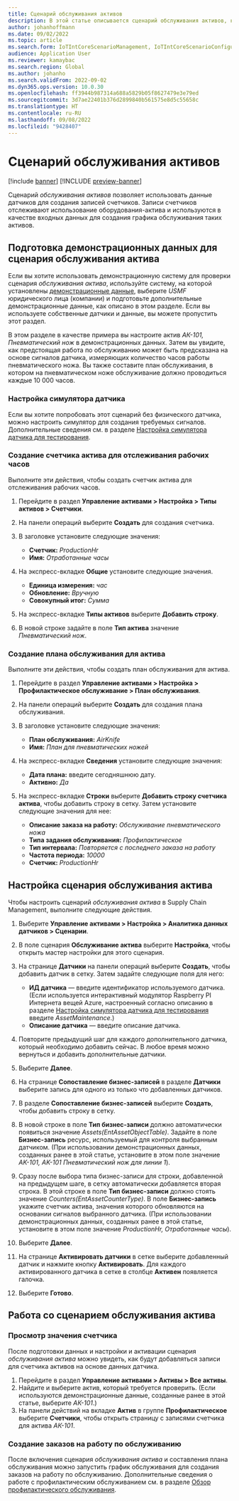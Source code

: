 ```yaml
---
title: Сценарий обслуживания активов
description: В этой статье описывается сценарий обслуживания активов, который позволяет использовать данные датчиков для создания записей счетчиков, отслеживающих использование актива-оборудования.
author: johanhoffmann
ms.date: 09/02/2022
ms.topic: article
ms.search.form: IoTIntCoreScenarioManagement, IoTIntCoreScenarioConfigurationWizardV2, EntAssetCounter
audience: Application User
ms.reviewer: kamaybac
ms.search.region: Global
ms.author: johanho
ms.search.validFrom: 2022-09-02
ms.dyn365.ops.version: 10.0.30
ms.openlocfilehash: ff3944b987314a688a5829b05f8627479e3e79ed
ms.sourcegitcommit: 3d7ae22401b376d2899840b561575e8d5c55658c
ms.translationtype: HT
ms.contentlocale: ru-RU
ms.lasthandoff: 09/08/2022
ms.locfileid: "9428407"
---
```

# <a name="the-asset-maintenance-scenario"></a>Сценарий обслуживания активов

[!include [banner](../includes/banner.md)]
[!INCLUDE [preview-banner](../includes/preview-banner.md)]

Сценарий *обслуживания активов* позволяет использовать данные датчиков для создания записей счетчиков. Записи счетчиков отслеживают использование оборудования-актива и используются в качестве входных данных для создания графика обслуживания таких активов.

## <a name="prepare-demo-data-for-the-asset-maintenance-scenario"></a>Подготовка демонстрационных данных для сценария обслуживания актива

Если вы хотите использовать демонстрационную систему для проверки сценария *обслуживания актива*, используйте систему, на которой установлены [демонстрационные данные](../../fin-ops-core/fin-ops/get-started/demo-data.md), выберите *USMF* юридического лица (компании) и подготовьте дополнительные демонстрационные данные, как описано в этом разделе. Если вы используете собственные датчики и данные, вы можете пропустить этот раздел.

В этом разделе в качестве примера вы настроите актив *АК-101, Пневматический нож* в демонстрационных данных. Затем вы увидите, как предстоящая работа по обслуживанию может быть предсказана на основе сигналов датчика, измеряющих количество часов работы пневматического ножа. Вы также составите план обслуживания, в котором на пневматическом ноже обслуживание должно проводиться каждые 10 000 часов.

### <a name="set-up-a-sensor-simulator"></a>Настройка симулятора датчика

Если вы хотите попробовать этот сценарий без физического датчика, можно настроить симулятор для создания требуемых сигналов. Дополнительные сведения см. в разделе [Настройка симулятора датчика для тестирования](sdi-set-up-simulated-sensor.md).

### <a name="create-an-asset-counter-to-track-production-hours"></a>Создание счетчика актива для отслеживания рабочих часов

Выполните эти действия, чтобы создать счетчик актива для отслеживания рабочих часов.

1. Перейдите в раздел **Управление активами \> Настройка \> Типы активов \> Счетчики**.
1. На панели операций выберите **Создать** для создания счетчика.
1. В заголовке установите следующие значения:

    - **Счетчик:** *ProductionHr*
    - **Имя:** *Отработанные часы*

1. На экспресс-вкладке **Общие** установите следующие значения.

    - **Единица измерения:** *час*
    - **Обновление:** *Вручную*
    - **Совокупный итог:** *Сумма*

1. На экспресс-вкладке **Типы активов** выберите **Добавить строку**.
1. В новой строке задайте в поле **Тип актива** значение *Пневматический нож*.

### <a name="create-a-maintenance-plan-for-the-asset"></a>Создание плана обслуживания для актива

Выполните эти действия, чтобы создать план обслуживания для актива.

1. Перейдите в раздел **Управление активами \> Настройка \> Профилактическое обслуживание \> План обслуживания**.
1. На панели операций выберите **Создать** для создания плана обслуживания.
1. В заголовке установите следующие значения:

    - **План обслуживания:** *AirKnife*
    - **Имя:** *План для пневматических ножей*

1. На экспресс-вкладке **Сведения** установите следующие значения:

    - **Дата плана:** введите сегодняшнюю дату.
    - **Активно:** *Да*

1. На экспресс-вкладке **Строки** выберите **Добавить строку счетчика актива**, чтобы добавить строку в сетку. Затем установите следующие значения для нее:

    - **Описание заказа на работу:** *Обслуживание пневматического ножа*
    - **Типа задания обслуживания:** *Профилактическое*
    - **Тип интервала:** *Повторяется с последнего заказа на работу*
    - **Частота периода:** *10000*
    - **Счетчик:** *ProductionHr*

## <a name="set-up-the-asset-maintenance-scenario"></a>Настройка сценария обслуживания актива

Чтобы настроить сценарий *обслуживания актива* в Supply Chain Management, выполните следующие действия.

1. Выберите **Управление активами \> Настройка \> Аналитика данных датчиков \> Сценарии**.
1. В поле сценария **Обслуживание актива** выберите **Настройка**, чтобы открыть мастер настройки для этого сценария.
1. На странице **Датчики** на панели операций выберите **Создать**, чтобы добавить датчик в сетку. Затем задайте следующие поля для него:

    - **ИД датчика** — введите идентификатор используемого датчика. (Если используется интерактивный модулятор Raspberry PI Интернета вещей Azure, настроенный согласно описанию в разделе [Настройка симулятора датчика для тестирования](sdi-set-up-simulated-sensor.md) введите *AssetMaintenance*.)
    - **Описание датчика** — введите описание датчика.

1. Повторите предыдущий шаг для каждого дополнительного датчика, который необходимо добавить сейчас. В любое время можно вернуться и добавить дополнительные датчики.
1. Выберите **Далее**.
1. На странице **Сопоставление бизнес-записей** в разделе **Датчики** выберите запись для одного из только что добавленных датчиков.
1. В разделе **Сопоставление бизнес-записей** выберите **Создать**, чтобы добавить строку в сетку.
1. В новой строке в поле **Тип бизнес-записи** должно автоматически появиться значение *Assets(EntAssetObjectTable)*. Задайте в поле **Бизнес-запись** ресурс, используемый для контроля выбранным датчиком. (При использовании демонстрационных данных, созданных ранее в этой статье, установите в этом поле значение *AK-101, AK-101 Пневматический нож для линии 1*).
1. Сразу после выбора типа бизнес-записи для строки, добавленной на предыдущем шаге, в сетку автоматически добавляется вторая строка. В этой строке в поле **Тип бизнес-записи** должно стоять значение *Counters(EntAssetCounterType)*. В поле **Бизнес-запись** укажите счетчик актива, значения которого обновляются на основании сигналов выбранного датчика. (При использовании демонстрационных данных, созданных ранее в этой статье, установите в этом поле значение *ProductionHr, Отработанные часы*).
1. Выберите **Далее**.
1. На странице **Активировать датчики** в сетке выберите добавленный датчик и нажмите кнопку **Активировать**. Для каждого активированного датчика в сетке в столбце **Активен** появляется галочка.
1. Выберите **Готово**.

## <a name="work-with-the-asset-maintenance-scenario"></a>Работа со сценарием обслуживания актива

### <a name="view-counter-values"></a>Просмотр значения счетчика

После подготовки данных и настройки и активации сценария *обслуживания актива* можно увидеть, как будут добавляться записи для счетчика активов на основе данных датчика.

1. Перейдите в раздел **Управление активами \> Активы \> Все активы**.
1. Найдите и выберите актив, который требуется проверить. (Если используются демонстрационные данные, созданные ранее в этой статье, выберите *АК-101*.)
1. На панели действий на вкладке **Актив** в группе **Профилактическое** выберите **Счетчики**, чтобы открыть страницу с записями счетчика для актива *АК-101*.

### <a name="generate-maintenance-work-orders"></a>Создание заказов на работу по обслуживанию

После включения сценария *обслуживания актива* и составления плана обслуживания можно запустить график обслуживания для создания заказов на работу по обслуживанию. Дополнительные сведения о работе с профилактическим обслуживанием см. в разделе [Обзор профилактического обслуживания](../asset-management/preventive-and-reactive-maintenance/preventive-maintenance-overview.md).
